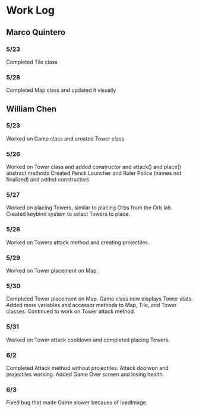 # Work Log

## Marco Quintero

### 5/23

Completed Tile class

### 5/28

Completed Map class and updated it visually


## William Chen

### 5/23

Worked on Game class and created Tower class

### 5/26

Worked on Tower class and added constructor and attack() and place() abstract methods
Created Pencil Launcher and Ruler Police (names not finalized) and added constructors

### 5/27

Worked on placing Towers, similar to placing Orbs from the Orb lab. Created keybind 
system to select Towers to place.

### 5/28

Worked on Towers attack method and creating projectiles.

### 5/29

Worked on Tower placement on Map.

### 5/30 
Completed Tower placement on Map. Game class now displays Tower stats. Added more variables and accessor methods to Map, Tile, and Tower classes. Continued to work on Tower attack method.

### 5/31
Worked on Tower attack cooldown and completed placing Towers.

### 6/2
Completed Attack method without projectiles. Attack doolwon and projectiles working. Added Game Over screen and losing health.

### 6/3
Fixed bug that made Game slower becaues of loadImage.
